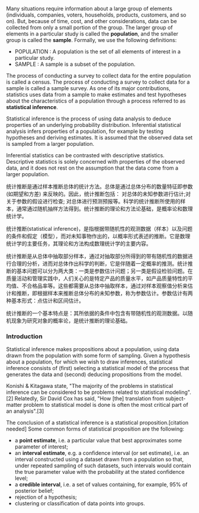 Many situations require information about a large group of elements (individuals, companies, voters, households, products, customers, and so on). But, because of time, cost, and other considerations, data can be collected from only a small portion of the group. The larger group of elements in a particular study is called the __population__, and the smaller group is called the __sample__. Formally, we use the following definitions:

* POPULATION : A population is the set of all elements of interest in a particular study.  
* SAMPLE : A sample is a subset of the population.  

The process of conducting a survey to collect data for the entire population is called a census. The process of conducting a survey to collect data for a sample is called a sample survey. As one of its major contributions, statistics uses data from a sample to make estimates and test hypotheses about the characteristics of a population through a process referred to as __statistical inference__.

Statistical inference is the process of using data analysis to deduce properties of an underlying probability distribution. Inferential statistical analysis infers properties of a population, for example by testing hypotheses and deriving estimates. It is assumed that the observed data set is sampled from a larger population.

Inferential statistics can be contrasted with descriptive statistics. Descriptive statistics is solely concerned with properties of the observed data, and it does not rest on the assumption that the data come from a larger population.

统计推断是通过样本推断总体的统计方法。总体是通过总体分布的数量特征即参数 (如期望和方差) 来反映的。因此，统计推断包括： 对总体的未知参数进行估计;对关于参数的假设进行检查; 对总体进行预测预报等。科学的统计推断所使用的样本，通常通过随机抽样方法得到。统计推断的理论和方法论基础，是概率论和数理统计学。

统计推断(statistical inference)，是指根据带随机性的观测数据（样本）以及问题的条件和假定（模型），而对未知事物作出的，以概率形式表述的推断。它是数理统计学的主要任务，其理论和方法构成数理统计学的主要内容。

统计推断是从总体中抽取部分样本，通过对抽取部分所得到的带有随机性的数据进行合理的分析，进而对总体作出科学的判断，它是伴随着一定概率的推测。统计推断的基本问题可以分为两大类：一类是参数估计问题；另一类是假设检验问题。在质量活动和管理实践中，人们关心的是特定产品的质量水平，如产品质量特性的平均值、不合格品率等。这些都需要从总体中抽取样本，通过对样本观察值分析来估计和推断，即根据样本来推断总体分布的未知参数，称为参数估计。参数估计有两种基本形式：点估计和区间估计。

统计推断的一个基本特点是：其所依据的条件中包含有带随机性的观测数据。以随机现象为研究对象的概率论，是统计推断的理论基础。

### Introduction

Statistical inference makes propositions about a population, using data drawn from the population with some form of sampling. Given a hypothesis about a population, for which we wish to draw inferences, statistical inference consists of (first) selecting a statistical model of the process that generates the data and (second) deducing propositions from the model.

Konishi & Kitagawa state, "The majority of the problems in statistical inference can be considered to be problems related to statistical modeling".[2] Relatedly, Sir David Cox has said, "How [the] translation from subject-matter problem to statistical model is done is often the most critical part of an analysis".[3]

The conclusion of a statistical inference is a statistical proposition.[citation needed] Some common forms of statistical proposition are the following:

* a __point estimate__, i.e. a particular value that best approximates some parameter of interest;
* an __interval estimate__, e.g. a confidence interval (or set estimate), i.e. an interval constructed using a dataset drawn from a population so that, under repeated sampling of such datasets, such intervals would contain the true parameter value with the probability at the stated confidence level;
* a __credible interval__, i.e. a set of values containing, for example, 95% of posterior belief;
* rejection of a hypothesis;
* clustering or classification of data points into groups.

